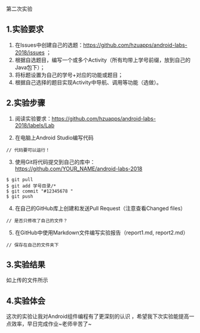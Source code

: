 第二次实验

## 1.实验要求
 
 
 1. 在Issues中创建自己的选题：https://github.com/hzuapps/android-labs-2018/issues ；
 2. 根据自选题目，编写一个或多个Activity（所有均带上学号前缀，放到自己的Java包下）；
 3. 将标题设置为自己的学号+对应的功能或题目；
 4. 根据自己选择的题目实现Activity中导航、调用等功能（选做）。
 
 
 ## 2.实验步骤
 
 1. 阅读实验要求：https://github.com/hzuapps/android-labs-2018/labels/Lab   
 
 2. 在电脑上Android Studio编写代码  
 
 ```   
 // 代码要可以运行！
 ```   
 
 3. 使用Git将代码提交到自己的库中：https://github.com/YOUR_NAME/android-labs-2018   
 ```  
 $ git pull
 $ git add 学号目录/*
 $ git commit "#12345678 "
 $ git push
 ```  
 
 4. 在自己的GitHub库上创建和发送Pull Request（注意查看Changed files）  
 ```  
 // 是否只修改了自己的文件？
 ```  
 
 5. 在GitHub中使用Markdown文件编写实验报告（report1.md, report2.md）  
 ```  
 // 保存在自己的文件夹下
 ```  
 ## 3.实验结果
如上传的文件所示
 
 ## 4.实验体会
这次的实验让我对Android组件编程有了更深刻的认识 ，希望我下次实验能提高一点效率，早日完成作业~老师辛苦了~
